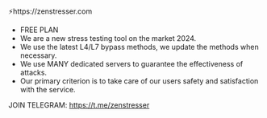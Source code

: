 ⚡️https://zenstresser.com

- FREE PLAN
- We are a new stress testing tool on the market 2024.
- We use the latest L4/L7 bypass methods, we update the methods when necessary.
- We use MANY dedicated servers to guarantee the effectiveness of attacks.
- Our primary criterion is to take care of our users safety and satisfaction with the service.

JOIN TELEGRAM: https://t.me/zenstresser
